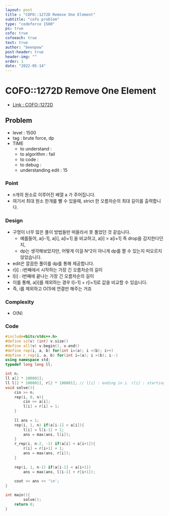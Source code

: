 ```yaml
---
layout: post
title : "COFO::1272D Remove One Element"
subtitle: "cofo problem"
type: "codeforce 1500"
ps: true
cofo: true
cofoeach: true
text: true
author: "beenpow"
post-header: true
header-img: ""
order: 1
date: "2022-05-14"
---
```

# COFO::1272D Remove One Element
- [Link : COFO::1272D](https://codeforces.com/problemset/problem/1272/D)


## Problem 

- level : 1500
- tag : brute force, dp
- TIME
  - to understand    : 
  - to algorithm     : fail
  - to code          : 
  - to debug         : 
  - understanding edit : 15

### Point
- n개의 원소로 이루어진 배열 a 가 주어집니다.
- 여기서 최대 원소 한개를 뺄 수 있을때, strict 한 오름차순의 최대 길이를 출력합니다.

### Design
- 구멍이 너무 많은 풀이 방법들만 떠올라서 못 풀었던 것 같습니다.
  - 예를들어, a[i-1], a[i], a[i+1] 을 비교하고, a[i] > a[i+1] 즉 drop을 감지한다던지,
  - dp는 생각해보았지만, 어떻게 이걸 N^2이 아니게 dp를 짤 수 있는지 떠오르지 않았습니다.
- edit은 깔끔한 풀이를 dp를 통해 제공합니다.
- r[i] : i번째에서 시작하는 가장 긴 오름차순의 길이
- l[i] : i번째에 끝나는 가장 긴 오름차순의 길이
- 이를 통해, a[i]를 제외하는 경우 l[i-1] + r[i+1]로 값을 비교할 수 있습니다.
- 즉, i를 제외하고 O(1)에 연결만 해주는 거죠

### Complexity
- O(N)

### Code

```cpp
#include<bits/stdc++.h>
#define sz(v) (int) v.size()
#define all(v) v.begin(), v.end()
#define rep(i, a, b) for(int i=(a); i <(b); i++)
#define r_rep(i, a, b) for(int i=(a); i >(b); i--)
using namespace std;
typedef long long ll;

int n;
ll a[2 * 100001];
ll l[2 * 100001], r[2 * 100001]; // l[i] : ending in i. r[i] : starting from i.
void solve(){
    cin >> n;
    rep(i, 0, n){
        cin >> a[i];
        l[i] = r[i] = 1;
    }
    
    ll ans = 1;
    rep(i, 1, n) if(a[i-1] < a[i]){
        l[i] = l[i-1] + 1;
        ans = max(ans, l[i]);
    }
    r_rep(i, n-2, -1) if(a[i] < a[i+1]){
        r[i] = r[i+1] + 1;
        ans = max(ans, r[i]);
    }
    
    rep(i, 1, n-1) if(a[i-1] < a[i+1])
        ans = max(ans, l[i-1] + r[i+1]);
    
    cout << ans << '\n';
}

int main(){
        solve();
    return 0;
}

```
